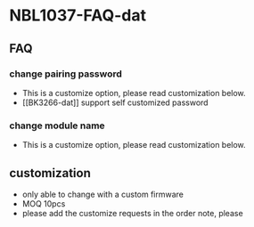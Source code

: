 
# NBL1037-FAQ-dat


## FAQ

### change pairing password 

- This is a customize option, please read customization below. 
- [[BK3266-dat]] support self customized password 

### change module name 

- This is a customize option, please read customization below. 

## customization

- only able to change with a custom firmware
- MOQ 10pcs
- please add the customize requests in the order note, please